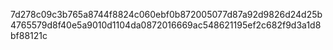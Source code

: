7d278c09c3b765a8744f8824c060ebf0b872005077d87a92d9826d24d25b4765579d8f40e5a9010d1104da0872016669ac548621195ef2c682f9d3a1d8bf88121c